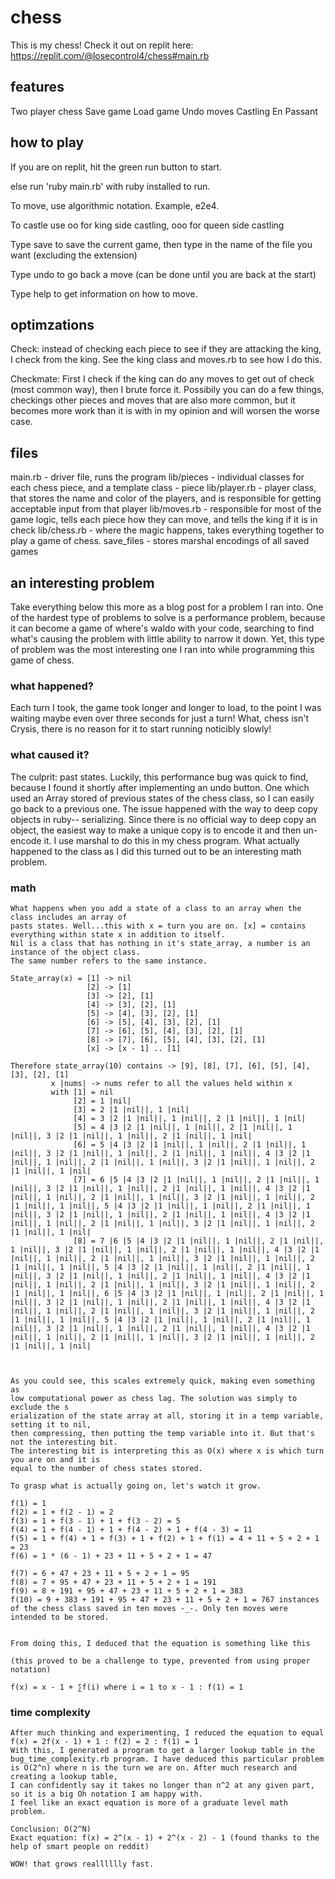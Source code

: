 # chess

This is my chess! Check it out on replit here: https://replit.com/@losecontrol4/chess#main.rb

## features

Two player chess
Save game
Load game
Undo moves
Castling
En Passant

## how to play

If you are on replit, hit the green run button to start.

else run 'ruby main.rb' with ruby installed to run.

To move, use algorithmic notation. Example, e2e4.

To castle use oo for king side castling, ooo for queen side castling

Type save to save the current game, then type in the name of the file you want (excluding the extension)

Type undo to go back a move (can be done until you are back at the start)

Type help to get information on how to move.

## optimzations

Check:
instead of checking each piece to see if they are attacking the king, I check from the king. See the king class
and moves.rb to see how I do this.

Checkmate:
First I check if the king can do any moves to get out of check (most common way), then I brute force it.
Possibily you can do a few things, checkings other pieces and moves that are also more common, but it becomes more work than it is with in my opinion and will worsen the worse case.

## files

main.rb - driver file, runs the program
lib/pieces - individual classes for each chess piece, and a template class - piece
lib/player.rb - player class, that stores the name and color of the players, and is responsible for getting acceptable input from that player
lib/moves.rb - responsible for most of the game logic, tells each piece how they can move, and tells the king if it is in check
lib/chess.rb - where the magic happens, takes everything together to play a game of chess.
save_files - stores marshal encodings of all saved games

## an interesting problem

Take everything below this more as a blog post for a problem I ran into. One of the hardest type of problems to solve is a performance problem, because it can become a game of where's waldo with your code, searching to find what's causing the problem with little ability to narrow it down. Yet, this type of problem was the most interesting one I ran into while programming this
game of chess.

### what happened?

Each turn I took, the game took longer and longer to load, to the point I was waiting maybe even over three seconds for just a turn! What, chess isn't Crysis, there is no reason for it to start running noticibly slowly!

### what caused it?

The culprit: past states. Luckily, this performance bug was quick to find, because I found it shortly after implementing an undo button. One which used an Array stored of previous states of the chess class, so I can easily go back to a previous one. The issue happened with the way to deep copy objects in ruby-- serializing. Since there is no official way to deep copy an object, the easiest way to make a unique copy is to encode it and then un-encode it. I use marshal to do this in my chess program. What actually happened to the class as I did this turned out to be an interesting math problem.

### math

    What happens when you add a state of a class to an array when the class includes an array of
    pasts states. Well...this with x = turn you are on. [x] = contains everything within state x in addition to itself.
    Nil is a class that has nothing in it's state_array, a number is an instance of the object class.
    The same number refers to the same instance.

    State_array(x) = [1] -> nil
                     [2] -> [1]
                     [3] -> [2], [1]
                     [4] -> [3], [2], [1]
                     [5] -> [4], [3], [2], [1]
                     [6] -> [5], [4], [3], [2], [1]
                     [7] -> [6], [5], [4], [3], [2], [1]
                     [8] -> [7], [6], [5], [4], [3], [2], [1]
                     [x] -> [x - 1] .. [1]

    Therefore state_array(10) contains -> [9], [8], [7], [6], [5], [4], [3], [2], [1]
             x |nums| -> nums refer to all the values held within x
             with [1] = nil
                  [2] = 1 |nil|
                  [3] = 2 |1 |nil||, 1 |nil|
                  [4] = 3 |2 |1 |nil||, 1 |nil||, 2 |1 |nil||, 1 |nil|
                  [5] = 4 |3 |2 |1 |nil||, 1 |nil||, 2 |1 |nil||, 1 |nil||, 3 |2 |1 |nil||, 1 |nil||, 2 |1 |nil||, 1 |nil|
                  [6] = 5 |4 |3 |2 |1 |nil||, 1 |nil||, 2 |1 |nil||, 1 |nil||, 3 |2 |1 |nil||, 1 |nil||, 2 |1 |nil||, 1 |nil||, 4 |3 |2 |1 |nil||, 1 |nil||, 2 |1 |nil||, 1 |nil||, 3 |2 |1 |nil||, 1 |nil||, 2 |1 |nil||, 1 |nil|
                  [7] = 6 |5 |4 |3 |2 |1 |nil||, 1 |nil||, 2 |1 |nil||, 1 |nil||, 3 |2 |1 |nil||, 1 |nil||, 2 |1 |nil||, 1 |nil||, 4 |3 |2 |1 |nil||, 1 |nil||, 2 |1 |nil||, 1 |nil||, 3 |2 |1 |nil||, 1 |nil||, 2 |1 |nil||, 1 |nil||, 5 |4 |3 |2 |1 |nil||, 1 |nil||, 2 |1 |nil||, 1 |nil||, 3 |2 |1 |nil||, 1 |nil||, 2 |1 |nil||, 1 |nil||, 4 |3 |2 |1 |nil||, 1 |nil||, 2 |1 |nil||, 1 |nil||, 3 |2 |1 |nil||, 1 |nil||, 2 |1 |nil||, 1 |nil|
                  [8] = 7 |6 |5 |4 |3 |2 |1 |nil||, 1 |nil||, 2 |1 |nil||, 1 |nil||, 3 |2 |1 |nil||, 1 |nil||, 2 |1 |nil||, 1 |nil||, 4 |3 |2 |1 |nil||, 1 |nil||, 2 |1 |nil||, 1 |nil||, 3 |2 |1 |nil||, 1 |nil||, 2 |1 |nil||, 1 |nil||, 5 |4 |3 |2 |1 |nil||, 1 |nil||, 2 |1 |nil||, 1 |nil||, 3 |2 |1 |nil||, 1 |nil||, 2 |1 |nil||, 1 |nil||, 4 |3 |2 |1 |nil||, 1 |nil||, 2 |1 |nil||, 1 |nil||, 3 |2 |1 |nil||, 1 |nil||, 2 |1 |nil||, 1 |nil||, 6 |5 |4 |3 |2 |1 |nil||, 1 |nil||, 2 |1 |nil||, 1 |nil||, 3 |2 |1 |nil||, 1 |nil||, 2 |1 |nil||, 1 |nil||, 4 |3 |2 |1 |nil||, 1 |nil||, 2 |1 |nil||, 1 |nil||, 3 |2 |1 |nil||, 1 |nil||, 2 |1 |nil||, 1 |nil||, 5 |4 |3 |2 |1 |nil||, 1 |nil||, 2 |1 |nil||, 1 |nil||, 3 |2 |1 |nil||, 1 |nil||, 2 |1 |nil||, 1 |nil||, 4 |3 |2 |1 |nil||, 1 |nil||, 2 |1 |nil||, 1 |nil||, 3 |2 |1 |nil||, 1 |nil||, 2 |1 |nil||, 1 |nil|



    As you could see, this scales extremely quick, making even something as
    low computational power as chess lag. The solution was simply to exclude the s
    erialization of the state array at all, storing it in a temp variable, setting it to nil,
    then compressing, then putting the temp variable into it. But that's not the interesting bit.
    The interesting bit is interpreting this as O(x) where x is which turn you are on and it is
    equal to the number of chess states stored.

    To grasp what is actually going on, let's watch it grow.

    f(1) = 1
    f(2) = 1 + f(2 - 1) = 2
    f(3) = 1 + f(3 - 1) + 1 + f(3 - 2) = 5
    f(4) = 1 + f(4 - 1) + 1 + f(4 - 2) + 1 + f(4 - 3) = 11
    f(5) = 1 + f(4) + 1 + f(3) + 1 + f(2) + 1 + f(1) = 4 + 11 + 5 + 2 + 1 = 23
    f(6) = 1 * (6 - 1) + 23 + 11 + 5 + 2 + 1 = 47

    f(7) = 6 + 47 + 23 + 11 + 5 + 2 + 1 = 95
    f(8) = 7 + 95 + 47 + 23 + 11 + 5 + 2 + 1 = 191
    f(9) = 8 + 191 + 95 + 47 + 23 + 11 + 5 + 2 + 1 = 383
    f(10) = 9 + 383 + 191 + 95 + 47 + 23 + 11 + 5 + 2 + 1 = 767 instances of the chess class saved in ten moves -_-. Only ten moves were intended to be stored.


    From doing this, I deduced that the equation is something like this

    (this proved to be a challenge to type, prevented from using proper notation)

    f(x) = x - 1 + ∑f(i) where i = 1 to x - 1 : f(1) = 1

### time complexity

    After much thinking and experimenting, I reduced the equation to equal f(x) = 2f(x - 1) + 1 : f(2) = 2 : f(1) = 1
    With this, I generated a program to get a larger lookup table in the bug_time_complexity.rb program. I have deduced this particular problem is O(2^n) where n is the turn we are on. After much research and creating a lookup table,
    I can confidently say it takes no longer than n^2 at any given part, so it is a big Oh notation I am happy with.
    I feel like an exact equation is more of a graduate level math problem.

    Conclusion: O(2^N)
    Exact equation: f(x) = 2^(x - 1) + 2^(x - 2) - 1 (found thanks to the help of smart people on reddit)

    WOW! that grows realllllly fast.
